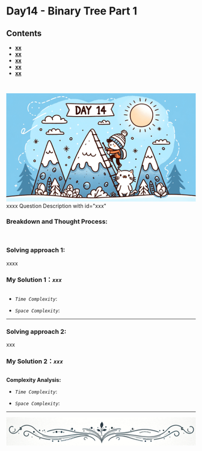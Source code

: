 # Day14 - Binary Tree Part 1


## Contents
* **[xx](#xxx)**
* **[xx](#)**
* **[xx](#)**
* **[xx](#)**
* **[xx](#)**
<br>

![Day14](https://github.com/samuelusc/Algomuscle/blob/main/assets/Day14/day14.png)
<br>
xxxx Question Description with id="xxx"

### Breakdown and Thought Process:  
<br>

### Solving approach 1:


xxxx


### My Solution 1：_`xxx`_  

  
```python


```


- *`Time Complexity`*:

  
- *`Space Complexity`*:
---
  
### Solving approach 2:  


xxx

 
### My Solution 2：_`xxx`_  

  
```python


```


**Complexity Analysis:**  

- *`Time Complexity`*:

  
- *`Space Complexity`*:
---

![dividing line](https://github.com/samuelusc/Algomuscle/blob/main/assets/dividingline.gif)










